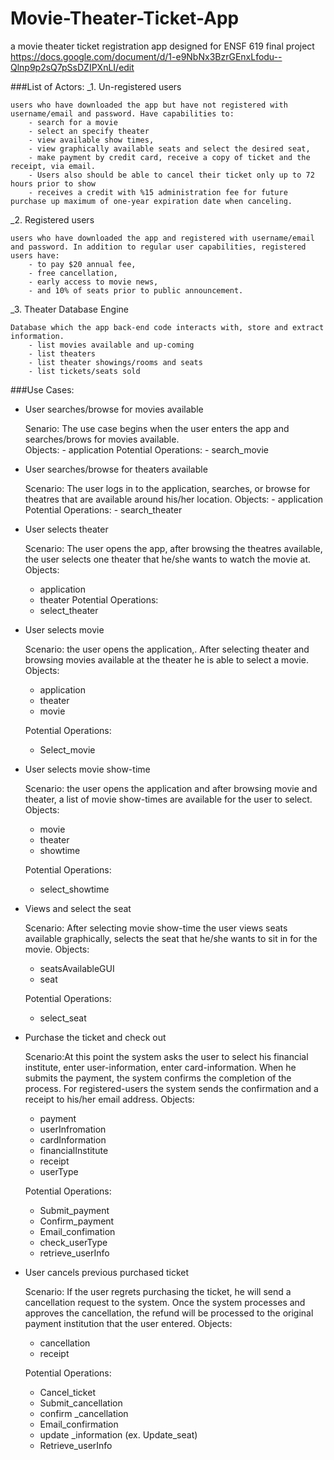 # Movie-Theater-Ticket-App
a movie theater ticket registration app designed for ENSF 619 final project
https://docs.google.com/document/d/1-e9NbNx3BzrGEnxLfodu--Qlnp9p2sQ7pSsDZIPXnLI/edit

###List of Actors:
_1. Un-registered users
	
	users who have downloaded the app but have not registered with username/email and password. Have capabilities to:
		- search for a movie
		- select an specify theater
		- view available show times, 
		- view graphically available seats and select the desired seat,
		- make payment by credit card, receive a copy of ticket and the receipt, via email.
		- Users also should be able to cancel their ticket only up to 72 hours prior to show
		- receives a credit with %15 administration fee for future purchase up maximum of one-year expiration date when canceling. 
		
_2. Registered users

	users who have downloaded the app and registered with username/email and password. In addition to regular user capabilities, registered users have:
		- to pay $20 annual fee,
		- free cancellation, 
		- early access to movie news,
		- and 10% of seats prior to public announcement.
	
_3. Theater Database Engine
	
	Database which the app back-end code interacts with, store and extract information.
		- list movies available and up-coming
		- list theaters
		- list theater showings/rooms and seats
		- list tickets/seats sold 

###Use Cases:

- User searches/browse for movies available
	
	Senario: The use case begins when the user enters the app and searches/brows for movies 	available.	
		Objects:
		- application
		Potential Operations:
		- search_movie


- User searches/browse for theaters available

	Scenario: The user logs in to the application, searches, or browse for theatres that are available around his/her location.
		Objects:
		- application
		Potential Operations:
		- search_theater


- User selects theater

	Scenario: The user opens the app, after browsing the theatres available, the user selects one theater that he/she wants to watch the movie at.
	Objects:
	- application
	- theater
	Potential Operations:
	- select_theater


- User selects movie 

	Scenario: the user opens the application,. After selecting theater and browsing movies available at the theater he is able to select a movie.
	Objects:
	- application
	- theater	
	- movie

	Potential Operations:
	- Select_movie



- User selects movie show-time

	Scenario: the user opens the application and after browsing movie and theater, a list of movie show-times are available for the user to select.
	Objects:
	- movie
	- theater
	- showtime

	Potential Operations:
	- select_showtime


- Views and select the seat     

	Scenario: After selecting movie show-time the user views  seats available graphically, selects the seat that he/she wants to sit in for the movie.
	Objects:
	- seatsAvailableGUI
	- seat

	Potential Operations:
	- select_seat


- Purchase the ticket and check out
	
	Scenario:At this point the system asks the user to select his financial institute, enter user-information, enter card-information. When he submits the payment, the system confirms the completion of the process. For registered-users the system sends the confirmation and a receipt to his/her email address. 
	Objects:
	- payment
	- userInfromation
	- cardInformation
	- financialInstitute
	- receipt
	- userType

	Potential Operations:
	- Submit_payment
	- Confirm_payment
	- Email_confimation
	- check_userType
	- retrieve_userInfo



- User cancels previous purchased ticket
	
	Scenario: If the user regrets purchasing the ticket, he will send a cancellation request to the system. Once the system processes and approves the cancellation, the refund will be processed to the original payment institution that the user entered. 
	Objects:
	- cancellation
	- receipt

	Potential Operations:
	- Cancel_ticket
	- Submit_cancellation
	- confirm _cancellation
	- Email_confirmation
	- update _information (ex. Update_seat)
	- Retrieve_userInfo

